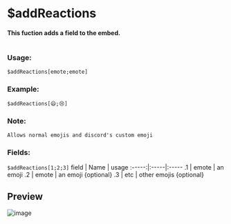 # $addReactions

#### This fuction adds a field to the embed.

#

### Usage:
`$addReactions[emote;emote]`
### Example:
`$addReactions[😄;😢]`
### Note:
`Allows normal emojis and discord's custom emoji`
<br>

### Fields:
`$addReactions[1;2;3]`
field | Name | usage
:-----:|:-----|:-----
.1 | emote | an emoji
.2 | emote | an emoji {optional}
.3 | etc | other emojis {optional}
<br>
## Preview
![image](https://user-images.githubusercontent.com/65414822/127911220-074013a3-3ca1-4565-a4be-fc46805a1146.png)

